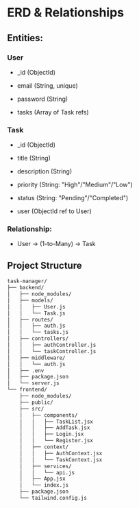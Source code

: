 # ERD & Relationships
## Entities:

### User

- _id (ObjectId)

- email (String, unique)

- password (String)

- tasks (Array of Task refs)

### Task

- _id (ObjectId)

- title (String)

- description (String)

- priority (String: "High"/"Medium"/"Low")

- status (String: "Pending"/"Completed")

- user (ObjectId ref to User)

### Relationship:
- User → (1-to-Many) → Task

## Project Structure

```bash
task-manager/
├── backend/
│   ├── node_modules/
│   ├── models/
│   │   ├── User.js
│   │   └── Task.js
│   ├── routes/
│   │   ├── auth.js
│   │   └── tasks.js
│   ├── controllers/
│   │   ├── authController.js
│   │   └── taskController.js
│   ├── middleware/
│   │   └── auth.js
│   ├── .env
│   ├── package.json
│   └── server.js
└── frontend/
    ├── node_modules/
    ├── public/
    ├── src/
    │   ├── components/
    │   │   ├── TaskList.jsx
    │   │   ├── AddTask.jsx
    │   │   ├── Login.jsx
    │   │   └── Register.jsx
    │   ├── context/
    │   │   ├── AuthContext.jsx
    │   │   └── TaskContext.jsx
    │   ├── services/
    │   │   └── api.js
    │   ├── App.jsx
    │   └── index.js
    ├── package.json
    └── tailwind.config.js
```